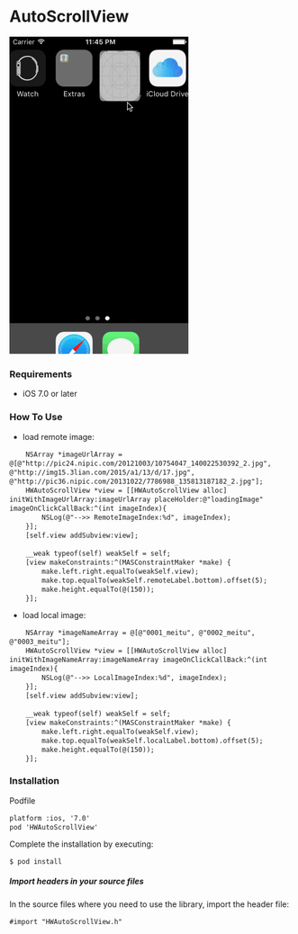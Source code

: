 # AutoScrollView


![](2.gif)

### Requirements

* iOS 7.0 or later
	

### How To Use

* load remote image:

```
	NSArray *imageUrlArray = @[@"http://pic24.nipic.com/20121003/10754047_140022530392_2.jpg", @"http://img15.3lian.com/2015/a1/13/d/17.jpg", @"http://pic36.nipic.com/20131022/7786988_135813187182_2.jpg"];
    HWAutoScrollView *view = [[HWAutoScrollView alloc] initWithImageUrlArray:imageUrlArray placeHolder:@"loadingImage" imageOnClickCallBack:^(int imageIndex){
        NSLog(@"-->> RemoteImageIndex:%d", imageIndex);
    }];
    [self.view addSubview:view];
    
    __weak typeof(self) weakSelf = self;
    [view makeConstraints:^(MASConstraintMaker *make) {
        make.left.right.equalTo(weakSelf.view);
        make.top.equalTo(weakSelf.remoteLabel.bottom).offset(5);
        make.height.equalTo(@(150));
    }];

```

* load local image:

```
	NSArray *imageNameArray = @[@"0001_meitu", @"0002_meitu", @"0003_meitu"];
    HWAutoScrollView *view = [[HWAutoScrollView alloc] initWithImageNameArray:imageNameArray imageOnClickCallBack:^(int imageIndex){
        NSLog(@"-->> LocalImageIndex:%d", imageIndex);
    }];
    [self.view addSubview:view];
    
    __weak typeof(self) weakSelf = self;
    [view makeConstraints:^(MASConstraintMaker *make) {
        make.left.right.equalTo(weakSelf.view);
        make.top.equalTo(weakSelf.localLabel.bottom).offset(5);
        make.height.equalTo(@(150));
    }];	

```

### Installation
 
Podfile

```
platform :ios, '7.0'
pod 'HWAutoScrollView'
```

Complete the installation by executing:

```
$ pod install
```

##### Import headers in your source files

In the source files where you need to use the library, import the header file:

```
#import "HWAutoScrollView.h"
```





